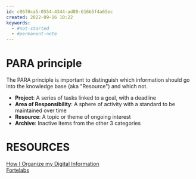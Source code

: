 ```yaml
---
id: c06f0ca5-0554-4344-ad80-616b5f4a65ec
created: 2022-09-16 10:22
keywords: 
  - #not-started
  - #permanent-note
---
```



PARA principle
======================================================================

The PARA principle is important to distinguish which information should go into the knowledge base (aka "Resource") and which not.  

* **Project**: 
  A series of tasks linked to a goal, with a deadline
* **Area of Responsibility**: 
  A sphere of activity with a standard to be maintained over time
* **Resource**: 
  A topic or theme of ongoing interest
* **Archive**: 
  Inactive items from the other 3 categories



RESOURCES
======================================================================

[How I Organize my Digital Information](https://www.lucapallotta.com/para/)  
[Fortelabs](https://fortelabs.co/blog/para/)    
